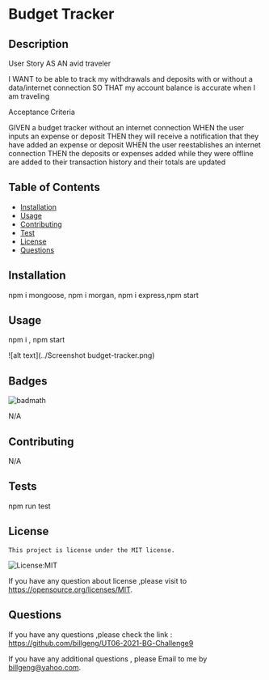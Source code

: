 # Budget Tracker

## Description

User Story
AS AN avid traveler

I WANT to be able to track my withdrawals and deposits with or without a data/internet connection
SO THAT my account balance is accurate when I am traveling

Acceptance Criteria

GIVEN a budget tracker without an internet connection
WHEN the user inputs an expense or deposit
THEN they will receive a notification that they have added an expense or deposit
WHEN the user reestablishes an internet connection
THEN the deposits or expenses added while they were offline are added to their transaction history and their totals are updated

## Table of Contents

- [Installation](#installation)
- [Usage](#usage)
- [Contributing](#contributing)
- [Test](#tests)
- [License](#license)
- [Questions](#questions)

## Installation

npm i mongoose, npm i morgan, npm i express,npm start

## Usage

npm i , npm start

![alt text](../Screenshot budget-tracker.png)


## Badges

![badmath](https://img.shields.io/github/languages/top/nielsenjared/badmath)

N/A

## Contributing

N/A

## Tests

npm run test

## License

    This project is license under the MIT license.

![License:MIT](https://img.shields.io/badge/License-MIT-brightgreen)

If you have any question about license ,please visit to https://opensource.org/licenses/MIT.

## Questions

If you have any questions ,please check the link : https://github.com/billgeng/UT06-2021-BG-Challenge9

If you have any additional questions , please Email to me by billgeng@yahoo.com.
